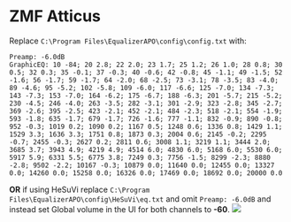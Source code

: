 # ZMF Atticus
Replace `C:\Program Files\EqualizerAPO\config\config.txt` with:
```
Preamp: -6.0dB
GraphicEQ: 10 -84; 20 2.8; 22 2.0; 23 1.7; 25 1.2; 26 1.0; 28 0.8; 30 0.5; 32 0.3; 35 -0.1; 37 -0.3; 40 -0.6; 42 -0.8; 45 -1.1; 49 -1.5; 52 -1.6; 56 -1.7; 59 -1.7; 64 -2.0; 68 -2.5; 73 -3.1; 78 -3.5; 83 -4.0; 89 -4.6; 95 -5.2; 102 -5.8; 109 -6.0; 117 -6.6; 125 -7.0; 134 -7.3; 143 -7.3; 153 -7.0; 164 -6.2; 175 -6.7; 188 -6.3; 201 -5.7; 215 -5.2; 230 -4.5; 246 -4.0; 263 -3.5; 282 -3.1; 301 -2.9; 323 -2.8; 345 -2.7; 369 -2.6; 395 -2.5; 423 -2.1; 452 -2.1; 484 -2.3; 518 -2.1; 554 -1.9; 593 -1.8; 635 -1.7; 679 -1.7; 726 -1.6; 777 -1.1; 832 -0.9; 890 -0.8; 952 -0.3; 1019 0.2; 1090 0.2; 1167 0.5; 1248 0.6; 1336 0.8; 1429 1.1; 1529 3.3; 1636 3.3; 1751 0.8; 1873 0.3; 2004 0.6; 2145 -0.2; 2295 -0.7; 2455 -0.3; 2627 0.2; 2811 0.6; 3008 1.1; 3219 1.1; 3444 2.0; 3685 3.7; 3943 4.9; 4219 4.9; 4514 6.0; 4830 6.0; 5168 6.0; 5530 6.0; 5917 5.9; 6331 5.5; 6775 3.8; 7249 0.3; 7756 -1.5; 8299 -2.3; 8880 -2.8; 9502 -2.2; 10167 -0.3; 10879 0.0; 11640 0.0; 12455 0.0; 13327 0.0; 14260 0.0; 15258 0.0; 16326 0.0; 17469 0.0; 18692 0.0; 20000 0.0
```
**OR** if using HeSuVi replace `C:\Program Files\EqualizerAPO\config\HeSuVi\eq.txt` and omit `Preamp: -6.0dB` and instead set Global volume in the UI for both channels to **-60**.
![](https://raw.githubusercontent.com/jaakkopasanen/AutoEq/master/results/SBAF-Serious/innerfidelity/onear/ZMF%20Atticus/ZMF%20Atticus.png)